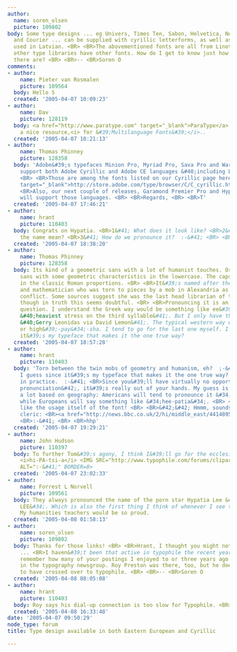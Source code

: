 ```yaml
---
author:
  name: soren_olsen
  picture: 109802
body: Some type designs ... eg Univers, Times Ten, Sabon, Helvetica, New Century Schoolbook
  and Courier ... can be supplied with cyrillic letterforms, as well as the diacritics
  used in Latvian. <BR> <BR>The abovementioned fonts are all from Linotype. But perhaps
  other type libraries have other fonts. How do I get to know just how many designs
  there are? <BR> <BR>-- <BR>Soren O
comments:
- author:
    name: Pieter van Rosmalen
    picture: 109564
  body: Hello S
  created: '2005-04-07 10:09:23'
- author:
    name: Dav
    picture: 128119
  body: <a href="http://www.paratype.com" target="_blank">ParaType</a> may also be
    a nice resource,<i> for &#39;Multilanguage Fonts&#39;</i>..
  created: '2005-04-07 10:21:13'
- author:
    name: Thomas Phinney
    picture: 128358
  body: 'Adobe&#39;s typefaces Minion Pro, Myriad Pro, Sava Pro and Warnock Pro all
    support both Adobe Cyrillic and Adobe CE languages &#40;including Latvian&#41;.
    <BR> <BR>Those are among the fonts listed on our Cyrillic page here: <a href="http://store.adobe.com/type/browser/C/C_cyrillic.html"
    target="_blank">http://store.adobe.com/type/browser/C/C_cyrillic.html</a> <BR>
    <BR>Also, our next couple of releases, Garamond Premier Pro and Hypatia Sans Pro,
    will support those languages. <BR> <BR>Regards, <BR> <BR>T'
  created: '2005-04-07 17:46:21'
- author:
    name: hrant
    picture: 110403
  body: Congrats on Hypatia. <BR>1&#41; What does it look like? <BR>2&#41; What does
    the name mean? <BR>3&#41; How do we pronounce it?  :-&#41; <BR> <BR>hhp
  created: '2005-04-07 18:38:20'
- author:
    name: Thomas Phinney
    picture: 128358
  body: Its kind of a geometric sans with a lot of humanist touches. Or maybe a humanist
    sans with some geometric characteristics in the lowercase. The caps are very much
    in the classic Roman proportions. <BR> <BR>It&#39;s named after the Greek philosopher
    and mathematician who was torn to pieces by a mob in Alexandria as part of a religious/political
    conflict. Some sources suggest she was the last head librarian of the famous library,
    though in truth this seems doubtful. <BR> <BR>Pronouncing it is an interesting
    question. I understand the Greek way would be something like ee&#39;-pah-tee&#34;-a
    &#40;heaviest stress on the third syllable&#41;. But I only have that second-hand
    &#40;Gerry Leonidas via David Lemon&#41;. The typical western way would be high&#39;-pay&#34;-she-uh
    or high&#39;-pay&#34;-sha. I tend to go for the last one myself. I guess since
    it&#39;s my typeface that makes it the one true way?
  created: '2005-04-07 18:57:28'
- author:
    name: hrant
    picture: 110403
  body: 'Torn between the twin mobs of geometry and humanism, eh?  ;-&#41; <BR> <BR>&#62;
    I guess since it&#39;s my typeface that makes it the one true way? <BR> <BR>Not
    in practice.  :-&#41; <BR>Since you&#39;ll have virtually no opportunity to recommend
    pronunciation&#42;, it&#39;s really out of your hands. My guess is it will vary
    a lot based on geography: Americans will tend to pronounce it &#34;high-pay-shia&#34;&#42;&#42;
    while Europeans will say something like &#34;hee-patia&#34;. <BR> <BR>&#42; Just
    like the usage itself of the font! <BR> <BR>&#42;&#42; Hmmm, sounds like an Iranian
    cleric: <BR><a href="http://news.bbc.co.uk/2/hi/middle_east/4414895.stm" target="_blank">http://news.bbc.co.uk/2/hi/middle_east/4414895.stm</a>
    <BR>:-&#41; <BR> <BR>hhp'
  created: '2005-04-07 19:29:21'
- author:
    name: John Hudson
    picture: 110397
  body: To further Tom&#39;s agony, I think I&#39;ll go for the ecclesiastical Latinisation
    <i>hi-PA-tsi-a</i> <IMG SRC="http://www.typophile.com/forums/clipart/happy.gif"
    ALT=":-&#41;" BORDER=0>
  created: '2005-04-07 23:02:33'
- author:
    name: Forrest L Norvell
    picture: 109561
  body: They always pronounced the name of the porn star Hypatia Lee &#34;high-PAY-sha
    LEE&#34;. Which is also the first thing I think of whenever I see the name Hypatia.
    My humanities teachers would be so proud.
  created: '2005-04-08 01:58:13'
- author:
    name: soren_olsen
    picture: 109802
  body: Thanks for those links! <BR> <BR>Hrant, I thought you might notice this thread
    ... <BR>I haven&#39;t been that active in typophile the recent years ... but I
    remember how many of your postings I enjoyed to or three years ago &#40;a lifetime&#41;
    in the typography newsgroup. Roy Preston was there, too, but he doesn&#39;t seem
    to have crossed over to typophile. <BR> <BR>-- <BR>Soren O
  created: '2005-04-08 08:05:08'
- author:
    name: hrant
    picture: 110403
  body: Roy says his dial-up connection is too slow for Typophile. <BR> <BR>hhp
  created: '2005-04-08 16:33:48'
date: '2005-04-07 09:50:29'
node_type: forum
title: Type design available in both Eastern European and Cyrillic

---
```

